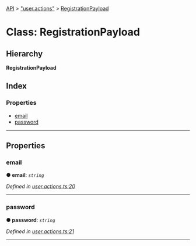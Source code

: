 [API](../README.md) > ["user.actions"](../modules/_user_actions_.md) > [RegistrationPayload](../classes/_user_actions_.registrationpayload.md)

# Class: RegistrationPayload

## Hierarchy

**RegistrationPayload**

## Index

### Properties

* [email](_user_actions_.registrationpayload.md#email)
* [password](_user_actions_.registrationpayload.md#password)

---

## Properties

<a id="email"></a>

###  email

**● email**: *`string`*

*Defined in [user.actions.ts:20](https://github.com/authumn/authumn-angular/blob/04acefe/projects/authumn-angular/src/user/user.actions.ts#L20)*

___
<a id="password"></a>

###  password

**● password**: *`string`*

*Defined in [user.actions.ts:21](https://github.com/authumn/authumn-angular/blob/04acefe/projects/authumn-angular/src/user/user.actions.ts#L21)*

___

